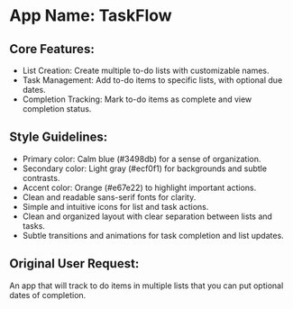 # **App Name**: TaskFlow

## Core Features:

- List Creation: Create multiple to-do lists with customizable names.
- Task Management: Add to-do items to specific lists, with optional due dates.
- Completion Tracking: Mark to-do items as complete and view completion status.

## Style Guidelines:

- Primary color: Calm blue (#3498db) for a sense of organization.
- Secondary color: Light gray (#ecf0f1) for backgrounds and subtle contrasts.
- Accent color: Orange (#e67e22) to highlight important actions.
- Clean and readable sans-serif fonts for clarity.
- Simple and intuitive icons for list and task actions.
- Clean and organized layout with clear separation between lists and tasks.
- Subtle transitions and animations for task completion and list updates.

## Original User Request:
An app that will track to do items in multiple lists that you can put optional dates of completion.
  